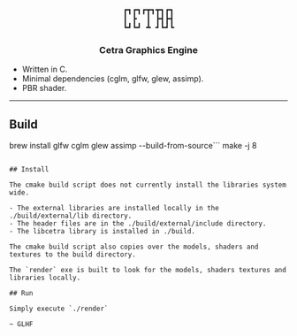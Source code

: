 <div align="center">

<pre>
┏┓┏┓┏┳┓┳┓┏┓
┃ ┣  ┃ ┣┫┣┫
┗┛┗┛ ┻ ┛┗┛┗
</pre>

<h3>
    Cetra Graphics Engine
</h3>

</div>


- Written in C. 
- Minimal dependencies (cglm, glfw, glew, assimp). 
- PBR shader.

---

## Build

brew install glfw cglm glew assimp --build-from-source```
make -j 8
```

## Install

The cmake build script does not currently install the libraries system wide.

- The external libraries are installed locally in the ./build/external/lib directory.
- The header files are in the ./build/external/include directory.
- The libcetra library is installed in ./build.

The cmake build script also copies over the models, shaders and textures to the build directory.

The `render` exe is built to look for the models, shaders textures and libraries locally. 

## Run

Simply execute `./render`

~ GLHF


